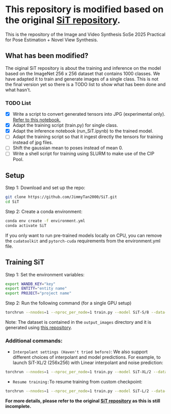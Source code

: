# This repository is modified based on the original [SiT repository](https://github.com/willisma/SiT). 
This is the repository of the Image and Video Synthesis SoSe 2025 Practical for Pose Estimation + Novel View Synthesis. 

## What has been modified? 
The oiginal SiT repository is about the training and inference on the model based on the ImageNet 256 x 256 dataset that contains 1000 classes. We have adapted it to train and generate images of a single class. This is not the final version yet so there is a TODO list to show what has been done and what hasn't. 

### TODO List 
- [x] Write a script to convert generated tensors into JPG (experimental only). [Refer to this notebook.](https://github.com/JimmyTan2000/nerf-image-generation)
- [x] Adapt the training script (train.py) for single class. 
- [x] Adapt the inference notebook (run_SiT.ipynb) to the trained model. 
- [ ] Adapt the training script so that it ingest directly the tensors for training instead of jpg files. 
- [ ] Shift the gaussian mean to poses instead of mean 0. 
- [ ] Write a shell script for training using SLURM to make use of the CIP Pool. 

## Setup
Step 1: Download and set up the repo:
```bash 
git clone https://github.com/JimmyTan2000/SiT.git
cd SiT
```
Step 2: Create a conda environment:
```bash
conda env create -f environment.yml
conda activate SiT
```
If you only want to run pre-trained models locally on CPU, you can remove the `cudatoolkit` and `pytorch-cuda` requirements from the environment.yml file.

## Training SiT
Step 1: Set the environment variables:
```bash
export WANDB_KEY="key"
export ENTITY="entity name"
export PROJECT="project name"
```

Step 2: Run the following command (for a single GPU setup)
```bash 
torchrun --nnodes=1 --nproc_per_node=1 train.py --model SiT-S/8 --data-path output_images --num-classes 1 --epochs 50 --global-batch-size 20 --num-workers 1 --ckpt-every 2000 --cfg-scale 1.0
```
Note: The dataset is contained in the `output_images` directory and it is generated using [this repository](https://github.com/JimmyTan2000/nerf-image-generation).

### Additional commands: 
- `Interpolant settings (Haven't tried before)`:
We also support different choices of interpolant and model predictions. For example, to launch SiT-XL/2 (256x256) with Linear interpolant and noise prediction:
```bash
torchrun --nnodes=1 --nproc_per_node=1 train.py --model SiT-XL/2 --data-path /path/to/imagenet/train --path-type Linear --prediction noise
```
- `Resume training:`To resume training from custom checkpoint:
```bash
torchrun --nnodes=1 --nproc_per_node=1 train.py --model SiT-L/2 --data-path /path/to/imagenet/train --ckpt /path/to/model.pt
```

**For more details, please refer to the original [SiT repository](https://github.com/willisma/SiT) as this is still incomplete.** 